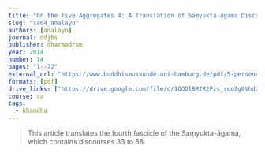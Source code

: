 ```yaml
---
title: "On the Five Aggregates 4: A Translation of Saṃyukta-āgama Discourses 33 to 58"
slug: "sa04_analayo"
authors: [analayo]
journal: ddjbs
publisher: dharmadrum
year: 2014
number: 14
pages: "1--72"
external_url: "https://www.buddhismuskunde.uni-hamburg.de/pdf/5-personen/analayo/translations/sa04.pdf"
formats: [pdf]
drive_links: ["https://drive.google.com/file/d/1QQDlBRIR2Fzs_rooZg0VhdzCRWUCUOFO/view?usp=drivesdk"]
course: sa
tags:
  - khandha
---
```


> This article translates the fourth fascicle of the Saṃyukta-āgama, which contains discourses 33 to 58.
